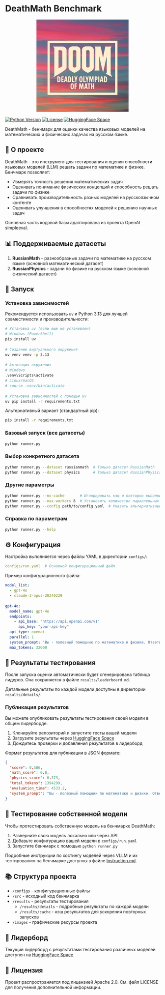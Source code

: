 # DeathMath Benchmark

<p align="center">
  <img src="images/Logo.png" alt="DeathMath Logo" width="300"/>
</p>

[![Python Version](https://img.shields.io/badge/Python-3.13-blue.svg)](https://www.python.org/downloads/)
[![License](https://img.shields.io/badge/License-Apache%202.0-green.svg)](https://opensource.org/licenses/Apache-2.0)
[![HuggingFace Space](https://img.shields.io/badge/🤗-HuggingFace%20Space-yellow.svg)](https://huggingface.co/spaces/Vikhrmodels/DOoM-lb)

DeathMath - бенчмарк для оценки качества языковых моделей на математических и физических задачах на русском языке.

## 📖 О проекте

DeathMath - это инструмент для тестирования и оценки способности языковых моделей (LLM) решать задачи по математике и физике. Бенчмарк позволяет:

- Измерять точность решения математических задач
- Оценивать понимание физических концепций и способность решать задачи по физике
- Сравнивать производительность разных моделей на русскоязычном контенте
- Оценивать улучшения в способностях моделей к решению научных задач

Основная часть кодовой базы адаптирована из проекта OpenAI simpleeval.

## 📊 Поддерживаемые датасеты

1. **RussianMath** - разнообразные задачи по математике на русском языке (основной математический датасет)
2. **RussianPhysics** - задачи по физике на русском языке (основной физический датасет)

## 🚀 Запуск

### Установка зависимостей

Рекомендуется использовать `uv` и Python 3.13 для лучшей совместимости и производительности:

```bash
# Установка uv (если еще не установлен)
# Windows (PowerShell)
pip install uv

# Создание виртуального окружения
uv venv venv -p 3.13

# Активация окружения
# Windows
.venv\Scripts\activate
# Linux/macOS
# source .venv/bin/activate

# Установка зависимостей с помощью uv
uv pip install -r requirements.txt
```

Альтернативный вариант (стандартный pip):
```bash
pip install -r requirements.txt
```

### Базовый запуск (все датасеты)

```bash
python runner.py
```

### Выбор конкретного датасета

```bash
python runner.py --dataset russianmath  # Только датасет RussianMath
python runner.py --dataset physics      # Только датасет RussianPhysics
```

### Другие параметры

```bash
python runner.py --no-cache       # Игнорировать кэш и повторно выполнить оценку
python runner.py --max-workers 8  # Установить количество параллельных обработчиков
python runner.py --config path/to/config.yaml  # Указать альтернативный конфиг
```

### Справка по параметрам

```bash
python runner.py --help
```

## ⚙️ Конфигурация

Настройка выполняется через файлы YAML в директории `configs/`:

```yaml
configs/run.yaml  # Основной конфигурационный файл
```

Пример конфигурационного файла:

```yaml
model_list:
  - gpt-4o
  - claude-3-opus-20240229

gpt-4o:
  model_name: gpt-4o
  endpoints:
    - api_base: "https://api.openai.com/v1"
      api_key: "your-api-key"
  api_type: openai
  parallel: 1
  system_prompt: "Вы - полезный помощник по математике и физике. Ответьте на русском языке."
  max_tokens: 32000
```

## 📝 Результаты тестирования

После запуска оценки автоматически будет сгенерирована таблица лидеров.
Она сохраняется в файле `results/leaderboard.md`.

Детальные результаты по каждой модели доступны в директории `results/details/`.

### Публикация результатов

Вы можете опубликовать результаты тестирования своей модели в общем лидерборде:

1. Клонируйте репозиторий и запустите тесты вашей модели
2. Загрузите результаты через [HuggingFace Space](https://huggingface.co/spaces/Vikhrmodels/DOoM-lb)
3. Дождитесь проверки и добавления результатов в лидерборд

Формат результатов для публикации в JSON формате:
```json
{
  "score": 0.586,
  "math_score": 0.8,
  "physics_score": 0.373,
  "total_tokens": 1394299,
  "evaluation_time": 4533.2,
  "system_prompt": "Вы - полезный помощник по математике и физике. Ответьте на русском языке."
}
```

## 🧪 Тестирование собственной модели

Чтобы протестировать собственную модель на бенчмарке DeathMath:

1. Разверните свою модель локально или через API
2. Добавьте конфигурацию вашей модели в `configs/run.yaml`
3. Запустите бенчмарк с помощью `python runner.py`

Подробные инструкции по хостингу моделей через VLLM и их тестированию на бенчмарке доступны в файле [Instruction.md](Instruction.md).

## 📚 Структура проекта

- `/configs` - конфигурационные файлы
- `/src` - исходный код бенчмарка
- `/results` - результаты тестирования
  - `/results/details` - подробные результаты по каждой модели
  - `/results/cache` - кэш результатов для ускорения повторных запусков
- `/images` - графические ресурсы проекта

## 🤗 Лидерборд

Текущий лидерборд с результатами тестирования различных моделей доступен на [HuggingFace Space](https://huggingface.co/spaces/Vikhrmodels/DOoM-lb).

## 📄 Лицензия

Проект распространяется под лицензией Apache 2.0. См. файл LICENSE для получения дополнительной информации.